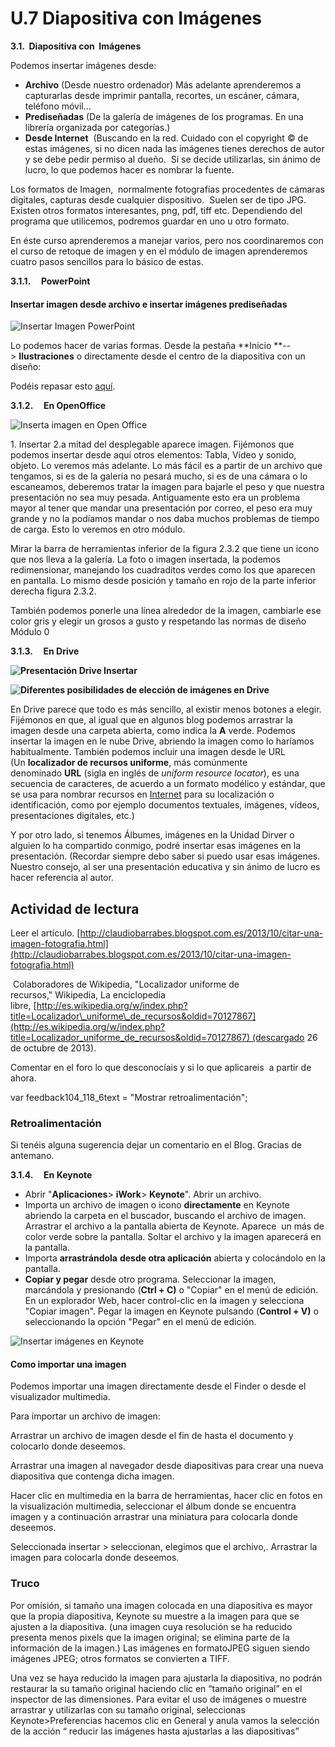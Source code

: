 # U.7 Diapositiva con Imágenes

**3.1.  Diapositiva con  Imágenes**

Podemos insertar imágenes desde:

*   **Archivo** (Desde nuestro ordenador) Más adelante aprenderemos a capturarlas desde imprimir pantalla, recortes, un escáner, cámara, teléfono móvil…
*   **Prediseñadas** (De la galería de imágenes de los programas. En una librería organizada por categorías.)
*   **Desde Internet**  (Buscando en la red. Cuidado con el copyright © de estas imágenes, si no dicen nada las imágenes tienes derechos de autor y se debe pedir permiso al dueño.  Si se decide utilizarlas, sin ánimo de lucro, lo que podemos hacer es nombrar la fuente.

Los formatos de Imagen,  normalmente fotografías procedentes de cámaras digitales, capturas desde cualquier dispositivo.  Suelen ser de tipo JPG. Existen otros formatos interesantes, png, pdf, tiff etc. Dependiendo del programa que utilicemos, podremos guardar en uno u otro formato.

En éste curso aprenderemos a manejar varios, pero nos coordinaremos con el curso de retoque de imagen y en el módulo de imagen aprenderemos cuatro pasos sencillos para lo básico de estas.

**3.1.1.     PowerPoint**

#### Insertar imagen desde archivo e insertar imágenes prediseñadas


![Insertar Imagen PowerPoint](img/insertarobjetosimagenespower.png "Insertar PowerPoint")






Lo podemos hacer de varias formas. Desde la pestaña **Inicio **--> **Ilustraciones** o directamente desde el centro de la diapositiva con un diseño:





Podéis repasar esto [aquí](http://aularagon.catedu.es/materialesaularagon2013/presentaciones/PowerPoint2007/12_desde_archivo.html).

**3.1.2.     En OpenOffice**


![Inserta imagen en Open Office](img/insertarimagenarchivosygaleriaOpOf.png "Inserta imagen en Impress")






1\. Insertar 2.a mitad del desplegable aparece imagen. Fijémonos que podemos insertar desde aquí otros elementos: Tabla, Vídeo y sonido, objeto. Lo veremos más adelante. Lo más fácil es a partir de un archivo que tengamos, si es de la galería no pesará mucho, si es de una cámara o lo escaneamos, deberemos tratar la imagen para bajarle el peso y que nuestra presentación no sea muy pesada. Antiguamente esto era un problema mayor al tener que mandar una presentación por correo, el peso era muy grande y no la podíamos mandar o nos daba muchos problemas de tiempo de carga. Esto lo veremos en otro módulo.

Mirar la barra de herramientas inferior de la figura 2.3.2 que tiene un icono que nos lleva a la galería. La foto o imagen insertada, la podemos redimensionar, manejando los cuadraditos verdes como los que aparecen en pantalla. Lo mismo desde posición y tamaño en rojo de la parte inferior derecha figura 2.3.2.

También podemos ponerle una línea alrededor de la imagen, cambiarle ese color gris y elegir un grosos a gusto y respetando las normas de diseño Módulo 0

**3.1.3.     En Drive**


**![Presentación Drive Insertar](img/intertarimagendrive.png "Insertar imagen en drive presentaciones")**







**![Diferentes posibilidades de elección de imágenes en Drive](img/insertarimagenedrive2.png "Imágenes Drive Presntaciones")**






En Drive parece que todo es más sencillo, al existir menos botones a elegir. Fijémonos en que, al igual que en algunos blog podemos arrastrar la imagen desde una carpeta abierta, como indica la **A** verde. Podemos insertar la imagen en le nube Drive, abriendo la imagen como lo haríamos habitualmente. También podemos incluir una imagen desde le URL (Un **localizador de recursos uniforme**, más comúnmente denominado **URL** (sigla en inglés de _uniform resource locator_), es una secuencia de caracteres, de acuerdo a un formato modélico y estándar, que se usa para nombrar recursos en [Internet](http://es.wikipedia.org/wiki/Internet "Internet") para su localización o identificación, como por ejemplo documentos textuales, imágenes, vídeos, presentaciones digitales, etc.)

Y por otro lado, si tenemos Álbumes, imágenes en la Unidad Dirver o alguien lo ha compartido conmigo, podré insertar esas imágenes en la presentación. (Recordar siempre debo saber si puedo usar esas imágenes. Nuestro consejo, al ser una presentación educativa y sin ánimo de lucro es hacer referencia al autor. 

## Actividad de lectura

Leer el artículo. [http://claudiobarrabes.blogspot.com.es/2013/10/citar-una-imagen-fotografia.html](http://claudiobarrabes.blogspot.com.es/2013/10/citar-una-imagen-fotografia.html)

 Colaboradores de Wikipedia, "Localizador uniforme de recursos," Wikipedia, La enciclopedia libre, [http://es.wikipedia.org/w/index.php?title=Localizador\_uniforme\_de_recursos&oldid=70127867](http://es.wikipedia.org/w/index.php?title=Localizador_uniforme_de_recursos&oldid=70127867) (descargado 26 de octubre de 2013).

Comentar en el foro lo que desconocíais y si lo que aplicareis  a partir de ahora.

var feedback104\_118\_6text = "Mostrar retroalimentación";

### Retroalimentación

Si tenéis alguna sugerencia dejar un comentario en el Blog. Gracias de antemano.

**3.1.4.     En Keynote**

*   Abrir "**Aplicaciones**\> **iWork**\> **Keynote**". Abrir un archivo.
*   Importa un archivo de imagen o icono **directamente** en Keynote abriendo la carpeta en el buscador, buscando el archivo de imagen. Arrastrar el archivo a la pantalla abierta de Keynote. Aparece  un más de color verde sobre la pantalla. Soltar el archivo y la imagen aparecerá en la pantalla.
*   Importa **arrastrándola** **desde otra aplicación** abierta y colocándolo en la pantalla.
*   **Copiar y pegar** desde otro programa. Seleccionar la imagen, marcándola y presionando (**Ctrl + C)** o "Copiar" en el menú de edición. En un explorador Web, hacer control-clic en la imagen y selecciona "Copiar imagen". Pegar la imagen en Keynote pulsando (**Control + V)** o seleccionando la opción "Pegar" en el menú de edición. 


![Insertar imágenes en Keynote](img/imageneskeynote.png "Insertar en Keynote")






#### Como importar una imagen

Podemos importar una imagen directamente desde el Finder o desde el visualizador multimedia.

Para importar un archivo de imagen:

Arrastrar un archivo de imagen desde el fin de hasta el documento y colocarlo donde deseemos.

Arrastrar una imagen al navegador desde diapositivas para crear una nueva diapositiva que contenga dicha imagen.

Hacer clic en multimedia en la barra de herramientas, hacer clic en fotos en la visualización multimedia, seleccionar el álbum donde se encuentra imagen y a continuación arrastrar una miniatura para colocarla donde deseemos.

Seleccionada insertar > seleccionan, elegimos que el archivo,. Arrastrar la imagen para colocarla donde deseemos.

### Truco

Por omisión, si tamaño una imagen colocada en una diapositiva es mayor que la propia diapositiva, Keynote su muestre a la imagen para que se ajusten a la diapositiva. (una imagen cuya resolución se ha reducido presenta menos pixels que la imagen original; se elimina parte de la información de la imagen.) Las imágenes en formatoJPEG siguen siendo imágenes JPEG; otros formatos se convierten a TIFF.

Una vez se haya reducido la imagen para ajustarla la diapositiva, no podrán restaurar la su tamaño original haciendo clic en “tamaño original” en el inspector de las dimensiones. Para evitar el uso de imágenes o muestre arrastrar y utilizarlas con su tamaño original, seleccionas Keynote>Preferencias hacemos clic en General y anula vamos la selección de la acción “ reducir las imágenes hasta ajustarlas a las diapositivas”

